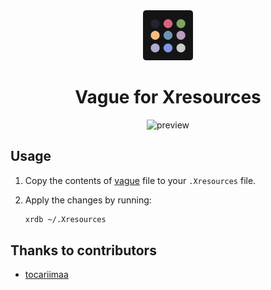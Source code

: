 <div align="center">
  <img height="80" alt="icon" src="https://github.com/vague-theme/vague/blob/main/assets/icon.png?raw=true" />
  <h1>Vague for Xresources</h1>
  <img alt="preview" src="https://github.com/user-attachments/assets/5589f855-fec1-4aea-a833-53b13caf690a" />
</div>

## Usage

1. Copy the contents of [vague](vague) file to your `.Xresources` file.

2. Apply the changes by running:
   ```sh
   xrdb ~/.Xresources
   ```

## Thanks to contributors

- [tocariimaa](https://github.com/tocariimaa)
